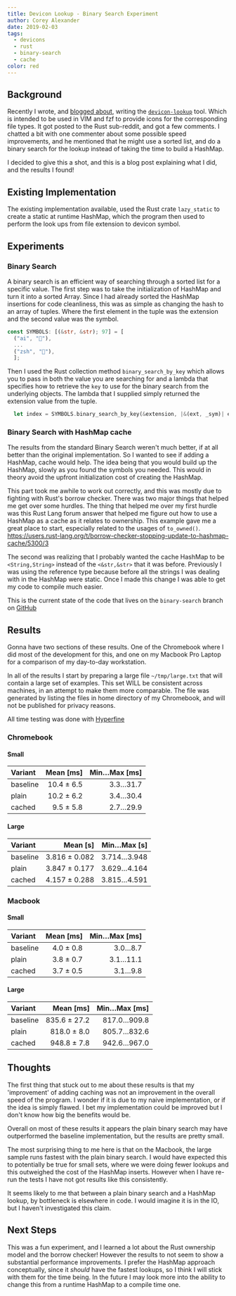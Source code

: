 ```yaml
---
title: Devicon Lookup - Binary Search Experiment
author: Corey Alexander
date: 2019-02-03
tags:
  - devicons
  - rust
  - binary-search
  - cache
color: red
---
```


## Background

Recently I wrote, and [blogged about](https://coreyja.com/blog/2018/11/17/vim-fzf-with-devicons.html), writing the [`devicon-lookup`](https://github.com/coreyja/devicon-lookup) tool. Which is intended to be used in VIM and fzf to provide icons for the corresponding file types. It got posted to the Rust sub-reddit, and got a few comments. I chatted a bit with one commenter about some possible speed improvements, and he mentioned that he might use a sorted list, and do a binary search for the lookup instead of taking the time to build a HashMap.

I decided to give this a shot, and this is a blog post explaining what I did, and the results I found!

## Existing Implementation

The existing implementation available, used the Rust crate `lazy_static` to create a static at runtime HashMap, which the program then used to perform the look ups from file extension to devicon symbol.

## Experiments

### Binary Search

A binary search is an efficient way of searching through a sorted list for a specific value. The first step was to take the initialization of HashMap and turn it into a sorted Array. Since I had already sorted the HashMap insertions for code cleanliness, this was as simple as changing the hash to an array of tuples. Where the first element in the tuple was the extension and the second value was the symbol.

```rust
const SYMBOLS: [(&str, &str); 97] = [
  ("ai", ""),
  ...
  ("zsh", ""),
  ];
```

Then I used the Rust collection method `binary_search_by_key` which allows you to pass in both the value you are searching for and a lambda that specifies how to retrieve the `key` to use for the binary search from the underlying objects. The lambda that I supplied simply returned the extension value from the tuple.

```rust
  let index = SYMBOLS.binary_search_by_key(&extension, |&(ext, _sym)| ext);
```

### Binary Search with HashMap cache

The results from the standard Binary Search weren't much better, if at all better than the original implementation. So I wanted to see if adding a HashMap, cache would help. The idea being that you would build up the HashMap, slowly as you found the symbols you needed. This would in theory avoid the upfront initialization cost of creating the HashMap.

This part took me awhile to work out correctly, and this was mostly due to fighting with Rust's borrow checker. There was two major things that helped me get over some hurdles.
The thing that helped me over my first hurdle was this Rust Lang forum answer that helped me figure out how to use a HashMap as a cache as it relates to ownership. This example gave me a great place to start, especially related to the usages of `to_owned()`. https://users.rust-lang.org/t/borrow-checker-stopping-update-to-hashmap-cache/5300/3

The second was realizing that I probably wanted the cache HashMap to be `<String,String>` instead of the `<&str,&str>` that it was before. Previously I was using the reference type because before all the strings I was dealing with in the HashMap were static. Once I made this change I was able to get my code to compile much easier.

This is the current state of the code that lives on the `binary-search` branch on [GitHub](https://github.com/coreyja/devicon-lookup/tree/binary-search)

## Results

Gonna have two sections of these results. One of the Chromebook where I did most of the development for this, and one on my Macbook Pro Laptop for a comparison of my day-to-day workstation.

In all of the results I start by preparing a large file `~/tmp/large.txt` that will contain a large set of examples. This set WILL be consistent across machines, in an attempt to make them more comparable. The file was generated by listing the files in home directory of my Chromebook, and will not be published for privacy reasons.

All time testing was done with [Hyperfine](https://github.com/sharkdp/hyperfine)

### Chromebook

#### Small

| Variant | Mean [ms] | Min…Max [ms] |
|:---|---:|---:|
| baseline | 10.4 ± 6.5 | 3.3…31.7 |
| plain | 10.2 ± 6.2 | 3.4…30.4 |
| cached | 9.5 ± 5.8 | 2.7…29.9 |

#### Large

| Variant | Mean [s] | Min…Max [s] |
|:---|---:|---:|
| baseline | 3.816 ± 0.082 | 3.714…3.948 |
| plain | 3.847 ± 0.177 | 3.629…4.164 |
| cached | 4.157 ± 0.288 | 3.815…4.591 |

### Macbook

#### Small

| Variant | Mean [ms] | Min…Max [ms] |
|:---|---:|---:|
| baseline | 4.0 ± 0.8 | 3.0…8.7 |
| plain | 3.8 ± 0.7 | 3.1…11.1 |
| cached | 3.7 ± 0.5 | 3.1…9.8 |

#### Large

| Variant | Mean [ms] | Min…Max [ms] |
|:---|---:|---:|
| baseline | 835.6 ± 27.2 | 817.0…909.8 |
| plain | 818.0 ± 8.0 | 805.7…832.6 |
| cached | 948.8 ± 7.8 | 942.6…967.0 |

## Thoughts

The first thing that stuck out to me about these results is that my 'improvement' of adding caching was not an improvement in the overall speed of the program. I wonder if it is due to my naive implementation, or if the idea is simply flawed. I bet my implementation could be improved but I don't know how big the benefits would be.

Overall on most of these results it appears the plain binary search may have outperformed the baseline implementation, but the results are pretty small.

The most surprising thing to me here is that on the Macbook, the large sample runs fastest with the plain binary search. I would have expected this to potentially be true for small sets, where we were doing fewer lookups and this outweighed the cost of the HashMap inserts. However when I have re-run the tests I have not got results like this consistently.

It seems likely to me that between a plain binary search and a HashMap lookup, by bottleneck is elsewhere in code. I would imagine it is in the IO, but I haven't investigated this claim.

## Next Steps

This was a fun experiment, and I learned a lot about the Rust ownership model and the borrow checker! However the results to not seem to show a substantial performance improvements. I prefer the HashMap approach conceptually, since it _should_ have the fastest lookups, so I think I will stick with them for the time being. In the future I may look more into the ability to change this from a runtime HashMap to a compile time one.

